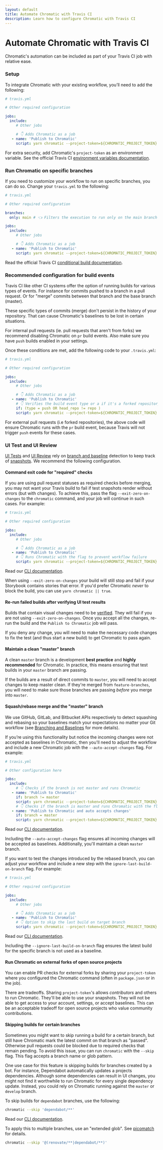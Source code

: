 ```yaml
---
layout: default
title: Automate Chromatic with Travis CI
description: Learn how to configure Chromatic with Travis CI
---
```


# Automate Chromatic with Travis CI

Chromatic's automation can be included as part of your Travis CI job with relative ease.

### Setup

To integrate Chromatic with your existing workflow, you’ll need to add the following:

```yml
# travis.yml

# Other required configuration

jobs:
  include:
     # Other jobs

     # 👇 Adds Chromatic as a job
   - name: 'Publish to Chromatic'
     script: yarn chromatic --project-token=${CHROMATIC_PROJECT_TOKEN}
```

<div class="aside">
For extra security, add Chromatic's <code>project-token</code> as an environment variable. See the official Travis CI <a href="https://docs.travis-ci.com/user/environment-variables/"> environment variables documentation</a>.
</div>

### Run Chromatic on specific branches

If you need to customize your workflow to run on specific branches, you can do so. Change your `travis.yml` to the following:

```yml
# travis.yml

# Other required configuration

branches:
  only: main # 👈 Filters the execution to run only on the main branch

jobs:
  include:
     # Other jobs

     # 👇 Adds Chromatic as a job
   - name: 'Publish to Chromatic'
     script: yarn chromatic --project-token=${CHROMATIC_PROJECT_TOKEN}
```

<div class="aside">
Read the official Travis CI <a href="https://docs.travis-ci.com/user/conditional-builds-stages-jobs/"> conditional build documentation</a>.
</div>

### Recommended configuration for build events

Travis CI like other CI systems offer the option of running builds for various types of events. For instance for commits pushed to a branch in a pull request. Or for "merge" commits between that branch and the base branch (master).

These specific types of commits (merge) don't persist in the history of your repository. That can cause Chromatic's baselines to be lost in certain situations. 

For internal pull requests (ie. pull requests that aren't from forks) we recommend disabling Chromatic on `pr` build events. Also make sure you have `push` builds enabled in your settings. 

Once these conditions are met, add the following code to your `.travis.yml`:

```yml
# travis.yml

# Other required configuration

jobs:
  include:
     # Other jobs

     # 👇 Adds Chromatic as a job
   - name: 'Publish to Chromatic'
     # 👇 Verifies the build event type or a if it's a forked repository
     if: (type = push OR head_repo != repo )
     script: yarn chromatic --project-token=${CHROMATIC_PROJECT_TOKEN}
```

For external pull requests (i.e forked repositories), the above code will ensure Chromatic runs with the `pr` build event, because Travis will not trigger `push` events for these cases.


### UI Test and UI Review

[UI Tests](test) and [UI Review](review) rely on [branch and baseline](branching-and-baselines) detection to keep track of [snapshots](snapshots). We recommend the following configuration.

#### Command exit code for "required" checks

If you are using pull request statuses as required checks before merging, you may not want your Travis build to fail if test snapshots render without errors (but with changes). To achieve this, pass the flag `--exit-zero-on-changes` to the `chromatic` command, and your job will continue in such cases. For example:

```yml
# travis.yml

# Other required configuration

jobs:
  include:
     # Other jobs

     # 👇 Adds Chromatic as a job
   - name: 'Publish to Chromatic'
     # 👇 Runs Chromatic with the flag to prevent workflow failure
     script: yarn chromatic --project-token=${CHROMATIC_PROJECT_TOKEN} --exit-zero-on-changes
```

<div class="aside">
Read our <a href="/docs/cli#chromatic-options"> CLI documentation</a>.
</div>

When using `--exit-zero-on-changes` your build will still stop and fail if your Storybook contains stories that error. If you'd prefer Chromatic _never_ to block the build, you can use `yarn chromatic || true`.

#### Re-run failed builds after verifying UI test results

Builds that contain visual changes need to be [verified](test#verify-ui-changes). They will fail if you are not using `--exit-zero-on-changes`. Once you accept all the changes, re-run the build and the `Publish to Chromatic` job will pass.

If you deny any change, you will need to make the necessary code changes to fix the test (and thus start a new build) to get Chromatic to pass again.

#### Maintain a clean "master" branch

A clean `master` branch is a development **best practice** and **highly recommended** for Chromatic. In practice, this means ensuring that test builds in your `master` branch are passing.

If the builds are a result of direct commits to `master`, you will need to accept changes to keep master clean. If they're merged from `feature-branches`, you will need to make sure those branches are passing _before_ you merge into `master`.

#### Squash/rebase merge and the "master" branch

We use GitHub, GitLab, and Bitbucket APIs respectively to detect squashing and rebasing so your baselines match your expectations no matter your Git workflow (see [Branching and Baselines](branching-and-baselines#squash-and-rebase-merging) for more details).

If you’re using this functionality but notice the incoming changes were not accepted as baselines in Chromatic, then you'll need to adjust the workflow and include a new Chromatic job with the `--auto-accept-changes` flag. For example:

```yml
# travis.yml

# Other configuration here

jobs:
  include:
     # 👇 Checks if the branch is not master and runs Chromatic
   - name: 'Publish to Chromatic'
     if: branch != master 
     script: yarn chromatic --project-token=${CHROMATIC_PROJECT_TOKEN}
     # 👇 Checks if the branch is master and runs Chromatic with the flag to accept all changes
   - name: 'Publish to Chromatic and auto accepts changes'
     if: branch = master
     script: yarn chromatic --project-token=${CHROMATIC_PROJECT_TOKEN} --auto-accept-changes
```

<div class="aside">
Read our <a href="/docs/cli#chromatic-options"> CLI documentation</a>.
</div>

Including the `--auto-accept-changes` flag ensures all incoming changes will be accepted as baselines. Additionally, you'll maintain a clean `master` branch.

If you want to test the changes introduced by the rebased branch, you can adjust your workflow and include a new step with the `ignore-last-build-on-branch` flag. For example:

```yml
# travis.yml

# Other required configuration

jobs:
  include:
     # Other jobs

     # 👇 Adds Chromatic as a job
   - name: 'Publish to Chromatic'
     # 👇 Option to skip the last build on target branch
     script: yarn chromatic --project-token=${CHROMATIC_PROJECT_TOKEN} --ignore-last-build-on-branch=my-branch
```

<div class="aside">
Read our <a href="/docs/cli#chromatic-options"> CLI documentation</a>.
</div>

Including the `--ignore-last-build-on-branch` flag ensures the latest build for the specific branch is not used as a baseline.

#### Run Chromatic on external forks of open source projects


You can enable PR checks for external forks by sharing your `project-token` where you configured the Chromatic command (often in `package.json` or in the job).

There are tradeoffs. Sharing `project-token`'s allows _contributors_ and others to run Chromatic. They'll be able to use your snapshots. They will not be able to get access to your account, settings, or accept baselines. This can be an acceptable tradeoff for open source projects who value community contributions.

#### Skipping builds for certain branches

Sometimes you might want to skip running a build for a certain branch, but still have Chromatic mark the latest commit on that branch as "passed". Otherwise pull requests could be blocked due to required checks that remain pending. To avoid this issue, you can run `chromatic` with the `--skip` flag. This flag accepts a branch name or glob pattern.

One use case for this feature is skipping builds for branches created by a bot. For instance, Dependabot automatically updates a projects dependencies. Although some dependencies can result in UI changes, you might not find it worthwhile to run Chromatic for every single dependency update. Instead, you could rely on Chromatic running against the `master` or `develop` branch.

To skip builds for `dependabot` branches, use the following:

```bash
chromatic --skip 'dependabot/**'
```

<div class="aside">
Read our <a href="/docs/cli#chromatic-options"> CLI documentation</a>.
</div>

To apply this to multiple branches, use an "extended glob". See [picomatch] for details.

```bash
chromatic --skip '@(renovate/**|dependabot/**)'
```

[picomatch]: https://www.npmjs.com/package/picomatch#globbing-features

